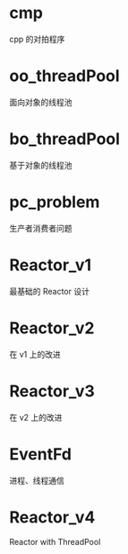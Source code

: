 # cmp

cpp 的对拍程序

# oo_threadPool 

面向对象的线程池

# bo_threadPool

基于对象的线程池

# pc_problem

生产者消费者问题

# Reactor_v1

最基础的 Reactor 设计

# Reactor_v2

在 v1 上的改进

# Reactor_v3

在 v2 上的改进

# EventFd

进程、线程通信

# Reactor_v4

Reactor with ThreadPool
